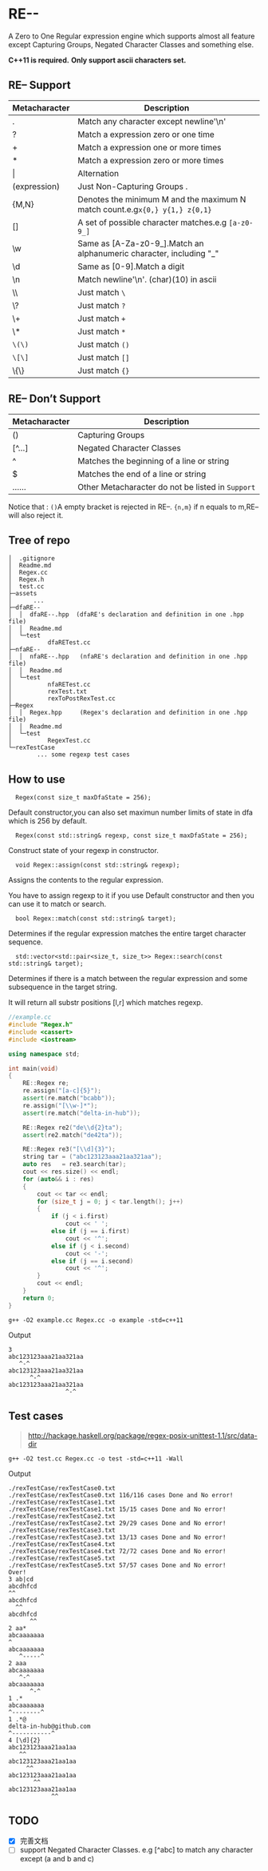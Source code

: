# RE--
A Zero to One Regular expression engine which supports almost all feature except Capturing Groups, Negated Character Classes and something else.

**C++11 is required.** **Only support ascii characters set.**

## RE– Support

| Metacharacter | Description                                                  |
| :------------ | ------------------------------------------------------------ |
| .             | Match any character except newline'\n'                          |
| ?             | Match a expression zero or one time                          |
| +             | Match a expression one or more times                         |
| *             | Match a expression zero or more times                        |
| \|            | Alternation                                                  |
| (expression)  | Just Non-Capturing Groups .                                  |
| {M,N}         | Denotes the minimum M and the maximum N match count.e.g`x{0,} y{1,} z{0,1}` |
| []            | A set of possible character matches.e.g `[a-z0-9_]`          |
| \w            | Same as [A-Za-z0-9\_].Match an alphanumeric character, including "\_" |
| \d            | Same as [0-9].Match a digit                                |
| \n            | Match newline'\n'. (char)(10) in ascii                                |
| \\\\          | Just match `\`                                               |
| \\?           | Just match `?`                                               |
| \\+           | Just match `+`                                               |
| \\*           | Just match `*`                                               |
| `\(\)` | Just match `()` |
| `\[\]`    | Just match `[]`                                |
| \\{\\} | Just match `{}`                              |





## RE– Don’t Support

| Metacharacter | Description                                       |
| ------------- | ------------------------------------------------- |
| ()            | Capturing Groups                                  |
| [^…]          | Negated Character Classes                         |
| ^             | Matches the beginning of a line or string         |
| $             | Matches the end of a line or string               |
| ……            | Other Metacharacter do not be listed in `Support` |

Notice that : `()`A empty bracket is rejected in RE–. `{n,m}` if n equals to m,RE– will also reject it.

## Tree of repo

```
│  .gitignore
│  Readme.md
│  Regex.cc
│  Regex.h
│  test.cc
├─assets
│      ...
├─dfaRE--
│  │  dfaRE--.hpp  (dfaRE's declaration and definition in one .hpp file)
│  │  Readme.md
│  └─test
│          dfaRETest.cc
├─nfaRE--
│  │  nfaRE--.hpp   (nfaRE's declaration and definition in one .hpp file)
│  │  Readme.md
│  └─test
│          nfaRETest.cc
│          rexTest.txt
│          rexToPostRexTest.cc
├─Regex
│  │  Regex.hpp     (Regex's declaration and definition in one .hpp file)
│  │  Readme.md
│  └─test
│          RegexTest.cc
└─rexTestCase
        ... some regexp test cases
```

## How to use

`  Regex(const size_t maxDfaState = 256);`

Default constructor,you can also set maximun number limits of state in dfa which is 256 by default.

`  Regex(const std::string& regexp, const size_t maxDfaState = 256);`

Construct state of your regexp in constructor.

`  void Regex::assign(const std::string& regexp);`

Assigns the contents to the regular expression.

You have to assign regexp to it if you use Default constructor and then you can use it to match or search.

`  bool Regex::match(const std::string& target);`

Determines if the regular expression  matches the entire target character sequence.

`  std::vector<std::pair<size_t, size_t>> Regex::search(const std::string& target);`

Determines if there is a match between the regular expression  and some subsequence in the target string.

It will return all substr positions [l,r] which matches regexp.

```c++
//example.cc
#include "Regex.h"
#include <cassert>
#include <iostream>

using namespace std;

int main(void)
{
    RE::Regex re;
    re.assign("[a-c]{5}");
    assert(re.match("bcabb"));
    re.assign("[\\w-]*");
    assert(re.match("delta-in-hub"));

    RE::Regex re2("de\\d{2}ta");
    assert(re2.match("de42ta"));

    RE::Regex re3("[\\d]{3}");
    string tar = ("abc123123aaa21aa321aa");
    auto res   = re3.search(tar);
    cout << res.size() << endl;
    for (auto&& i : res)
    {
        cout << tar << endl;
        for (size_t j = 0; j < tar.length(); j++)
        {
            if (j < i.first)
                cout << ' ';
            else if (j == i.first)
                cout << '^';
            else if (j < i.second)
                cout << '-';
            else if (j == i.second)
                cout << '^';
        }
        cout << endl;
    }
    return 0;
}
```
`g++ -O2 example.cc Regex.cc -o example -std=c++11`

Output

```
3
abc123123aaa21aa321aa
   ^-^
abc123123aaa21aa321aa
      ^-^
abc123123aaa21aa321aa
                ^-^
```

## Test cases

>   http://hackage.haskell.org/package/regex-posix-unittest-1.1/src/data-dir

`g++ -O2 test.cc Regex.cc -o test -std=c++11 -Wall `

Output

```
./rexTestCase/rexTestCase0.txt
./rexTestCase/rexTestCase0.txt 116/116 cases Done and No error!
./rexTestCase/rexTestCase1.txt
./rexTestCase/rexTestCase1.txt 15/15 cases Done and No error!
./rexTestCase/rexTestCase2.txt
./rexTestCase/rexTestCase2.txt 29/29 cases Done and No error!
./rexTestCase/rexTestCase3.txt
./rexTestCase/rexTestCase3.txt 13/13 cases Done and No error!
./rexTestCase/rexTestCase4.txt
./rexTestCase/rexTestCase4.txt 72/72 cases Done and No error!
./rexTestCase/rexTestCase5.txt
./rexTestCase/rexTestCase5.txt 57/57 cases Done and No error!
Over!
3 ab|cd
abcdhfcd
^^
abcdhfcd
  ^^
abcdhfcd
      ^^
2 aa*
abcaaaaaaa
^
abcaaaaaaa
   ^-----^
2 aaa
abcaaaaaaa
   ^-^
abcaaaaaaa
      ^-^
1 .*
abcaaaaaaa
^--------^
1 .*@
delta-in-hub@github.com
^-----------^
4 [\d]{2}
abc123123aaa21aa1aa
   ^^
abc123123aaa21aa1aa
     ^^
abc123123aaa21aa1aa
       ^^
abc123123aaa21aa1aa
            ^^
```



## TODO
- [x] 完善文档
- [ ] support Negated Character Classes. e.g [\^abc] to match any character except (a and b and c)
